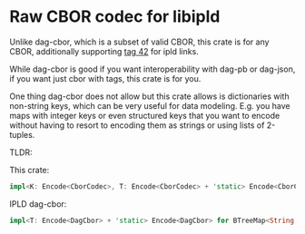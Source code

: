 # Raw CBOR codec for libipld

Unlike dag-cbor, which is a subset of valid CBOR, this crate is for any CBOR, additionally supporting [tag 42](https://www.iana.org/assignments/cbor-tags/cbor-tags.xhtml) for ipld links.

While dag-cbor is good if you want interoperability with dag-pb or dag-json, if you want just cbor with tags, this crate is for you.

One thing dag-cbor does not allow but this crate allows is dictionaries with non-string keys, which can be very useful for data modeling. E.g. you have maps with integer keys or even structured keys that you want to encode without having to resort to encoding them as strings or using lists of 2-tuples.

TLDR:

This crate:
```rust
impl<K: Encode<CborCodec>, T: Encode<CborCodec> + 'static> Encode<CborCodec> for BTreeMap<K, T> {
```

IPLD dag-cbor:
```rust
impl<T: Encode<DagCbor> + 'static> Encode<DagCbor> for BTreeMap<String, T> {
```
